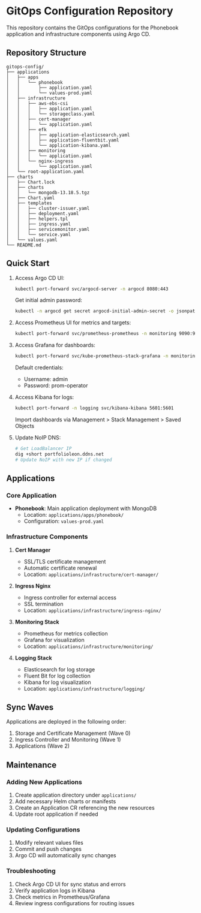 # GitOps Configuration Repository

This repository contains the GitOps configurations for the Phonebook application and infrastructure components using Argo CD.

## Repository Structure

```
gitops-config/
├── applications
│   ├── apps
│   │   └── phonebook
│   │       ├── application.yaml
│   │       └── values-prod.yaml
│   ├── infrastructure
│   │   ├── aws-ebs-csi
│   │   │   ├── application.yaml
│   │   │   └── storageclass.yaml
│   │   ├── cert-manager
│   │   │   └── application.yaml
│   │   ├── efk
│   │   │   ├── application-elasticsearch.yaml
│   │   │   ├── application-fluentbit.yaml
│   │   │   └── application-kibana.yaml
│   │   ├── monitoring
│   │   │   └── application.yaml
│   │   └── nginx-ingress
│   │       └── application.yaml
│   └── root-application.yaml
├── charts
│   ├── Chart.lock
│   ├── charts
│   │   └── mongodb-13.18.5.tgz
│   ├── Chart.yaml
│   ├── templates
│   │   ├── cluster-issuer.yaml
│   │   ├── deployment.yaml
│   │   ├── helpers.tpl
│   │   ├── ingress.yaml
│   │   ├── servicemonitor.yaml
│   │   └── service.yaml
│   └── values.yaml
└── README.md

```

## Quick Start

1. Access Argo CD UI:
   ```bash
   kubectl port-forward svc/argocd-server -n argocd 8080:443
   ```
   Get initial admin password:
   ```bash
   kubectl -n argocd get secret argocd-initial-admin-secret -o jsonpath="{.data.password}" | base64 -d
   ```

2. Access Prometheus UI for metrics and targets:
   ```bash
   kubectl port-forward svc/prometheus-prometheus -n monitoring 9090:9090
   ```

3. Access Grafana for dashboards:
   ```bash
   kubectl port-forward svc/kube-prometheus-stack-grafana -n monitoring 9091:80
   ```
   Default credentials:
   - Username: admin
   - Password: prom-operator

4. Access Kibana for logs:
   ```bash
   kubectl port-forward -n logging svc/kibana-kibana 5601:5601
   ```
   Import dashboards via Management > Stack Management > Saved Objects

5. Update NoIP DNS:
   ```bash
   # Get LoadBalancer IP
   dig +short portfolioleon.ddns.net
   # Update NoIP with new IP if changed
   ```

## Applications

### Core Application
- **Phonebook**: Main application deployment with MongoDB
  - Location: `applications/apps/phonebook/`
  - Configuration: `values-prod.yaml`

### Infrastructure Components

1. **Cert Manager**
   - SSL/TLS certificate management
   - Automatic certificate renewal
   - Location: `applications/infrastructure/cert-manager/`

2. **Ingress Nginx**
   - Ingress controller for external access
   - SSL termination
   - Location: `applications/infrastructure/ingress-nginx/`

3. **Monitoring Stack**
   - Prometheus for metrics collection
   - Grafana for visualization
   - Location: `applications/infrastructure/monitoring/`

4. **Logging Stack**
   - Elasticsearch for log storage
   - Fluent Bit for log collection
   - Kibana for log visualization
   - Location: `applications/infrastructure/logging/`

## Sync Waves

Applications are deployed in the following order:
1. Storage and Certificate Management (Wave 0)
2. Ingress Controller and Monitoring (Wave 1)
3. Applications (Wave 2)

## Maintenance

### Adding New Applications
1. Create application directory under `applications/`
2. Add necessary Helm charts or manifests
3. Create an Application CR referencing the new resources
4. Update root application if needed

### Updating Configurations
1. Modify relevant values files
2. Commit and push changes
3. Argo CD will automatically sync changes

### Troubleshooting
1. Check Argo CD UI for sync status and errors
2. Verify application logs in Kibana
3. Check metrics in Prometheus/Grafana
4. Review ingress configurations for routing issues

